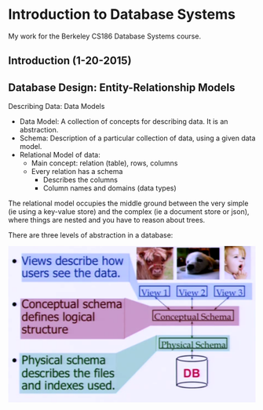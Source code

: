 # Introduction to Database Systems

My work for the Berkeley CS186 Database Systems course.

## Introduction (1-20-2015)



## Database Design: Entity-Relationship Models

Describing Data: Data Models

* Data Model: A collection of concepts for describing data. It is an abstraction.
* Schema: Description of a particular collection of data, using a given data model.
* Relational Model of data:
  * Main concept: relation (table), rows, columns
  * Every relation has a schema
    * Describes the columns
    * Column names and domains (data types)

The relational model occupies the middle ground between the very simple (ie using a key-value store) and the complex (ie a document store or json), where things are nested and you have to reason about trees.

There are three levels of abstraction in a database:

![Three levels of Database Abstraction](https://github.com/paulghaddad/dotfiles/blob/master/images/bradfield/apis/three_levels_of_abstraction.png)

